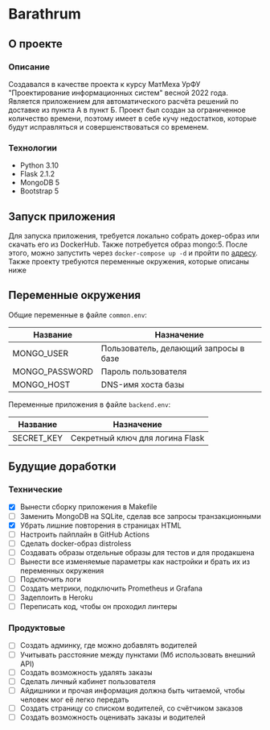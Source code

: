 # Barathrum

## О проекте

### Описание

Создавался в качестве проекта к курсу МатМеха УрФУ "Проектирование информационных систем" весной 2022 года.
Является приложением для автоматического расчёта решений по доставке из пункта А в пункт Б.
Проект был создан за ограниченное количество времени, поэтому имеет в себе кучу недостатков,
которые будут исправляться и совершенствоваться со временем.

### Технологии

- Python 3.10
- Flask 2.1.2
- MongoDB 5
- Bootstrap 5

## Запуск приложения

Для запуска приложения, требуется локально собрать докер-образ или скачать его из DockerHub.
Также потребуется образ mongo:5. После этого, можно запустить через `docker-compose up -d` и пройти
по [адресу](127.0.0.1:5000). Также проекту требуются переменные окружения, которые описаны ниже

## Переменные окружения

Общие переменные в файле `common.env`:

| Название       | Назначение                            |
|----------------|---------------------------------------|
| MONGO_USER     | Пользователь, делающий запросы в базе |
| MONGO_PASSWORD | Пароль пользователя                   |
| MONGO_HOST     | DNS-имя хоста базы                    |

Переменные приложения в файле `backend.env`:

| Название       | Назначение                      |
|----------------|---------------------------------|
| SECRET_KEY     | Секретный ключ для логина Flask |

## Будущие доработки

### Технические

- [x] Вынести сборку приложения в Makefile
- [ ] Заменить MongoDB на SQLite, сделав все запросы транзакционными
- [x] Убрать лишние повторения в страницах HTML
- [ ] Настроить пайплайн в GitHub Actions
- [ ] Сделать docker-образ distroless
- [ ] Создавать образы отдельные образы для тестов и для продакшена
- [ ] Вынести все изменяемые параметры как настройки и брать их из переменных окружения
- [ ] Подключить логи
- [ ] Создать метрики, подключить Prometheus и Grafana
- [ ] Задеплоить в Heroku
- [ ] Переписать код, чтобы он проходил линтеры

### Продуктовые

- [ ] Создать админку, где можно добавлять водителей
- [ ] Учитывать расстояние между пунктами (Мб использовать внешний API)
- [ ] Создать возможность удалять заказы
- [ ] Сделать личный кабинет пользователя
- [ ] Айдишники и прочая информация должна быть читаемой, чтобы человек мог её легко передать
- [ ] Создать страницу со списком водителей, со счётчиком заказов
- [ ] Создать возможность оценивать заказы и водителей